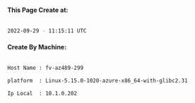 
   
#### This Page Create at:

```bash

2022-09-29 - 11:15:11 UTC

```

#### Create By Machine:

```bash

Host Name : fv-az489-299

platform  : Linux-5.15.0-1020-azure-x86_64-with-glibc2.31

Ip Local  : 10.1.0.202

```

